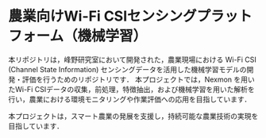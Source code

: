 # 農業向けWi-Fi CSIセンシングプラットフォーム（機械学習）

本リポジトリは，峰野研究室において開発された，農業現場における Wi-Fi CSI (Channel State Information) センシングデータを活用した機械学習モデルの開発・評価を行うためのリポジトリです．
本プロジェクトでは，Nexmon を用いたWi-Fi CSIデータの収集，前処理，特徴抽出，および機械学習を用いた解析を行い，農業における環境モニタリングや作業評価への応用を目指しています．

本プロジェクトは，スマート農業の発展を支援し，持続可能な農業技術の実現を目指しています．